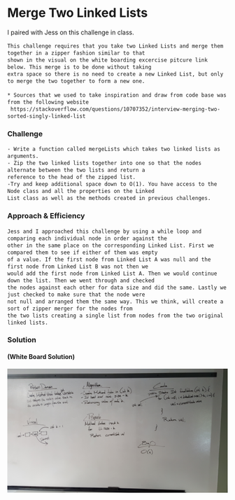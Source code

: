 
# Merge Two Linked Lists
I paired with Jess on this challenge in class.

    This challenge requires that you take two Linked Lists and merge them together in a zipper fashion similar to that
    shown in the visual on the white boarding excercise pitcure link below. This merge is to be done without taking 
    extra space so there is no need to create a new Linked List, but only to merge the two together to form a new one.
    
    * Sources that we used to take inspiration and draw from code base was from the following website
     https://stackoverflow.com/questions/10707352/interview-merging-two-sorted-singly-linked-list


### Challenge
    - Write a function called mergeLists which takes two linked lists as arguments. 
    - Zip the two linked lists together into one so that the nodes alternate between the two lists and return a 
    reference to the head of the zipped list. 
    -Try and keep additional space down to O(1). You have access to the Node class and all the properties on the Linked 
    List class as well as the methods created in previous challenges.
    
### Approach & Efficiency

    Jess and I approached this challenge by using a while loop and comparing each individual node in order against the
    other in the same place on the corresponding Linked List. First we compared them to see if either of them was empty
    of a value. If the first node from Linked List A was null and the first node from Linked List B was not then we
    would add the first node from Linked List A. Then we would continue down the list. Then we went through and checked
    the nodes against each other for data size and did the same. Lastly we just checked to make sure that the node were
    not null and arranged them the same way. This we think, will create a sort of zipper merger for the nodes from 
    the two lists creating a single list from nodes from the two original linked lists.   

### Solution
#### (White Board Solution)
![image](../assets/ll_kth_from_end.jpg)

